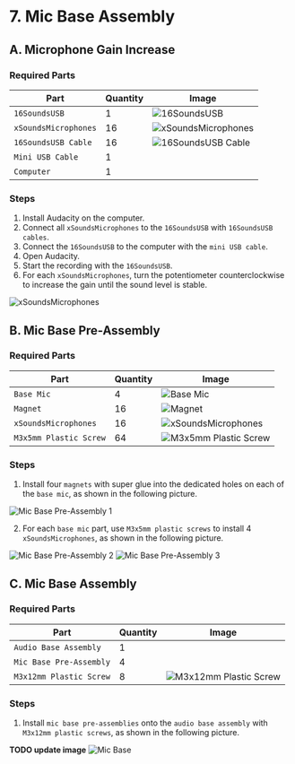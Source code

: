 # 7. Mic Base Assembly

## A. Microphone Gain Increase

### Required Parts

| Part                     | Quantity | Image                                                            |
| ------------------------ | -------- | ---------------------------------------------------------------- |
| `16SoundsUSB`            | 1        | ![16SoundsUSB](images/electronics/16SoundsUSB.jpg)               |
| `xSoundsMicrophones`     | 16       | ![xSoundsMicrophones](images/electronics/8SoundsUSB-mic.jpg)     |
| `16SoundsUSB Cable`      | 16       | ![16SoundsUSB Cable](images/electronics/16SoundsUSB-cable.jpg)   |
| `Mini USB Cable`         | 1        |                                                                  |
| `Computer`               | 1        |                                                                  |

### Steps

1. Install Audacity on the computer.
2. Connect all `xSoundsMicrophones` to the `16SoundsUSB` with `16SoundsUSB cables`.
3. Connect the `16SoundsUSB` to the computer with the `mini USB cable`.
4. Open Audacity.
5. Start the recording with the `16SoundsUSB`.
6. For each `xSoundsMicrophones`, turn the potentiometer counterclockwise to increase the gain until the sound level is
   stable.

![xSoundsMicrophones](images/assemblies/07/8SoundsUSB-mic-pot.jpg)

## B. Mic Base Pre-Assembly

### Required Parts

| Part                     | Quantity | Image                                                          |
| ------------------------ | -------- | -------------------------------------------------------------- |
| `Base Mic`               | 4        | ![Base Mic](images/3d-printed-parts/base-mic.jpg)              |
| `Magnet`                 | 16       | ![Magnet](images/hardware/magnet.jpg)                          |
| `xSoundsMicrophones`     | 16       | ![xSoundsMicrophones](images/electronics/8SoundsUSB-mic.jpg)   |
| `M3x5mm Plastic Screw`   | 64       | ![M3x5mm Plastic Screw](images/hardware/M3x5mm-plastic.jpg)    |

### Steps
1. Install four `magnets` with super glue into the dedicated holes on each of the `base mic`, as shown in the following picture.

![Mic Base Pre-Assembly 1](images/assemblies/07/magnet.jpg)

2. For each `base mic` part, use `M3x5mm plastic screws` to install 4 `xSoundsMicrophones`, as shown in
   the following picture.

![Mic Base Pre-Assembly 2](images/assemblies/07/mic-1.jpg)
![Mic Base Pre-Assembly 3](images/assemblies/07/mic-2.jpg)

## C. Mic Base Assembly

### Required Parts

| Part                     | Quantity | Image                                                           |
| ------------------------ | -------- | --------------------------------------------------------------- |
| `Audio Base Assembly`    | 1        |                                                                 |
| `Mic Base Pre-Assembly`  | 4        |                                                                 |
| `M3x12mm Plastic Screw`  | 8        | ![M3x12mm Plastic Screw](images/hardware/M3x12mm-plastic.jpg)   |

### Steps

1. Install `mic base pre-assemblies` onto the `audio base assembly` with `M3x12mm plastic screws`, as shown in the
   following picture.

**TODO update image**
![Mic Base](images/assemblies/07C%20mic%20base.jpg)
